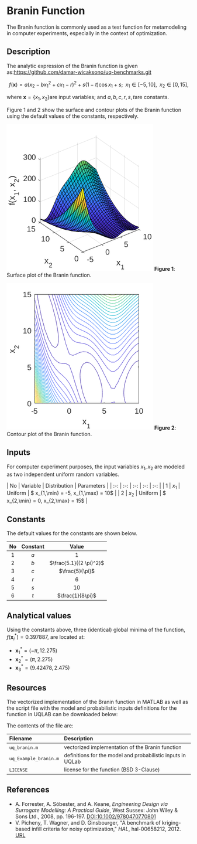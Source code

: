 # Branin Function

[//]: # "Benchmark type: test-case"
[//]: # "Application fields: metamodeling, optimization"
[//]: # "Dimension: 2-dimension"

The Branin function is commonly used as a test function for metamodeling in computer experiments, especially in the context of optimization.

## Description

The analytic expression of the Branin function is given as:https://github.com/damar-wicaksono/uq-benchmarks.git

$$
f(\mathbf{x}) = a (x_2 - b x_1^2 + c x_1 - r)^2 + s (1-t) \cos{x_1} + s; \;\; x_1 \in [-5, 10], \;\; x_2 \in [0, 15],
$$

where $\mathbf{x} = \{x_1, x_2\}​$ are input variables; and $a, b, c, r, s, t​$ are constants.

Figure 1 and 2 show the surface and contour plots of the Branin function using the default values of the constants, respectively.

![braninSurface](./braninSurface.png)
**Figure 1**: Surface plot of the Branin function. 

![braninSurface](./braninContour.png)
**Figure 2**: Contour plot of the Branin function.

## Inputs

For computer experiment purposes, the input variables $x_1, x_2$ are modeled as two independent uniform random variables.

| No | Variable | Distribution | Parameters |
| :-: | :-: | :-: | :-: | :-: |
| 1 | $x_1$ | Uniform | $ x_{1,\min} = -5, x_{1,\max} = 10$ |
| 2 | $x_2$ | Uniform | $ x_{2,\min} = 0, x_{2,\max} = 15$ |

## Constants

The default values for the constants are shown below.

| No  | Constant | Value |
| :-: | :-:      | :-:   |
| 1   | $a$      | $1$   |
| 2   | $b$      | $\frac{5.1}{(2 \pi)^2}$ |
| 3   | $c$      | $\frac{5}{\pi}$ |
| 4   | $r$      | $6$  |
| 5   | $s$      | $10$ |
| 6   | $t$      | $\frac{1}{8\pi}$ |

## Analytical values

Using the constants above, three (identical) global minima of the function, $f(\mathbf{x}^*_{i}) = 0.397887$, are located at:

* $\mathbf{x}^*_{1} = (-\pi, 12.275)$
* $\mathbf{x}^*_{2} = (\pi, 2.275)$
* $\mathbf{x}^*_{3} = (9.42478, 2.475)​$

## Resources

The vectorized implementation of the Branin function in MATLAB as well as the script file with the model and probabilistic inputs definitions for the function in UQLAB can be downloaded below:
 
The contents of the file are:

| Filename | Description |
| :- | :- |
| `uq_branin.m` | vectorized implementation of the Branin function |
| `uq_Example_branin.m` | definitions for the model and probabilistic inputs in UQLab |
| `LICENSE` | license for the function (BSD 3-Clause) |

## References

* A. Forrester, A. Sóbester, and A. Keane, _Engineering Design via Surrogate Modelling: A Practical Guide_, West Sussex: John Wiley & Sons Ltd., 2008, pp. 196-197. [DOI:10.1002/9780470770801](https://doi.org/10.1002/9780470770801)
* V. Picheny, T. Wagner, and D. Ginsbourger, "A benchmark of kriging-based infill criteria for noisy optimization," _HAL_, hal-00658212, 2012. [URL](https://hal.archives-ouvertes.fr/hal-00658212/document)
